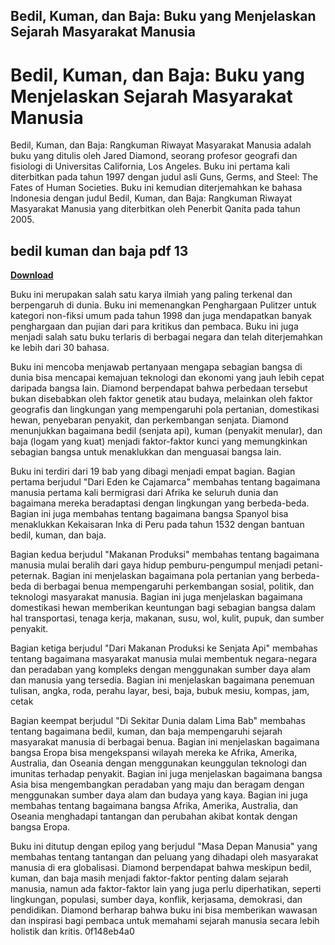 ## Bedil, Kuman, dan Baja: Buku yang Menjelaskan Sejarah Masyarakat Manusia

  
# Bedil, Kuman, dan Baja: Buku yang Menjelaskan Sejarah Masyarakat Manusia
 
Bedil, Kuman, dan Baja: Rangkuman Riwayat Masyarakat Manusia adalah buku yang ditulis oleh Jared Diamond, seorang profesor geografi dan fisiologi di Universitas California, Los Angeles. Buku ini pertama kali diterbitkan pada tahun 1997 dengan judul asli Guns, Germs, and Steel: The Fates of Human Societies. Buku ini kemudian diterjemahkan ke bahasa Indonesia dengan judul Bedil, Kuman, dan Baja: Rangkuman Riwayat Masyarakat Manusia yang diterbitkan oleh Penerbit Qanita pada tahun 2005.
 
## bedil kuman dan baja pdf 13


[**Download**](https://poitaihanew.blogspot.com/?l=2tKDAd)

 
Buku ini merupakan salah satu karya ilmiah yang paling terkenal dan berpengaruh di dunia. Buku ini memenangkan Penghargaan Pulitzer untuk kategori non-fiksi umum pada tahun 1998 dan juga mendapatkan banyak penghargaan dan pujian dari para kritikus dan pembaca. Buku ini juga menjadi salah satu buku terlaris di berbagai negara dan telah diterjemahkan ke lebih dari 30 bahasa.
 
Buku ini mencoba menjawab pertanyaan mengapa sebagian bangsa di dunia bisa mencapai kemajuan teknologi dan ekonomi yang jauh lebih cepat daripada bangsa lain. Diamond berpendapat bahwa perbedaan tersebut bukan disebabkan oleh faktor genetik atau budaya, melainkan oleh faktor geografis dan lingkungan yang mempengaruhi pola pertanian, domestikasi hewan, penyebaran penyakit, dan perkembangan senjata. Diamond menunjukkan bagaimana bedil (senjata api), kuman (penyakit menular), dan baja (logam yang kuat) menjadi faktor-faktor kunci yang memungkinkan sebagian bangsa untuk menaklukkan dan menguasai bangsa lain.
 
Buku ini terdiri dari 19 bab yang dibagi menjadi empat bagian. Bagian pertama berjudul "Dari Eden ke Cajamarca" membahas tentang bagaimana manusia pertama kali bermigrasi dari Afrika ke seluruh dunia dan bagaimana mereka beradaptasi dengan lingkungan yang berbeda-beda. Bagian ini juga membahas tentang bagaimana bangsa Spanyol bisa menaklukkan Kekaisaran Inka di Peru pada tahun 1532 dengan bantuan bedil, kuman, dan baja.
 
Bagian kedua berjudul "Makanan Produksi" membahas tentang bagaimana manusia mulai beralih dari gaya hidup pemburu-pengumpul menjadi petani-peternak. Bagian ini menjelaskan bagaimana pola pertanian yang berbeda-beda di berbagai benua mempengaruhi perkembangan sosial, politik, dan teknologi masyarakat manusia. Bagian ini juga menjelaskan bagaimana domestikasi hewan memberikan keuntungan bagi sebagian bangsa dalam hal transportasi, tenaga kerja, makanan, susu, wol, kulit, pupuk, dan sumber penyakit.
 
Bagian ketiga berjudul "Dari Makanan Produksi ke Senjata Api" membahas tentang bagaimana masyarakat manusia mulai membentuk negara-negara dan peradaban yang kompleks dengan menggunakan sumber daya alam dan manusia yang tersedia. Bagian ini menjelaskan bagaimana penemuan tulisan, angka, roda, perahu layar, besi, baja, bubuk mesiu, kompas, jam, cetak

Bagian keempat berjudul "Di Sekitar Dunia dalam Lima Bab" membahas tentang bagaimana bedil, kuman, dan baja mempengaruhi sejarah masyarakat manusia di berbagai benua. Bagian ini menjelaskan bagaimana bangsa Eropa bisa mengekspansi wilayah mereka ke Afrika, Amerika, Australia, dan Oseania dengan menggunakan keunggulan teknologi dan imunitas terhadap penyakit. Bagian ini juga menjelaskan bagaimana bangsa Asia bisa mengembangkan peradaban yang maju dan beragam dengan menggunakan sumber daya alam dan budaya yang kaya. Bagian ini juga membahas tentang bagaimana bangsa Afrika, Amerika, Australia, dan Oseania menghadapi tantangan dan perubahan akibat kontak dengan bangsa Eropa.
 
Buku ini ditutup dengan epilog yang berjudul "Masa Depan Manusia" yang membahas tentang tantangan dan peluang yang dihadapi oleh masyarakat manusia di era globalisasi. Diamond berpendapat bahwa meskipun bedil, kuman, dan baja masih menjadi faktor-faktor penting dalam sejarah manusia, namun ada faktor-faktor lain yang juga perlu diperhatikan, seperti lingkungan, populasi, sumber daya, konflik, kerjasama, demokrasi, dan pendidikan. Diamond berharap bahwa buku ini bisa memberikan wawasan dan inspirasi bagi pembaca untuk memahami sejarah manusia secara lebih holistik dan kritis.
 0f148eb4a0
